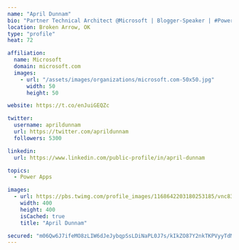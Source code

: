 ```yaml
---
name: "April Dunnam"
bio: "Partner Technical Architect @Microsoft | Blogger-Speaker | #PowerApps, #PowerAutomate, #Office365, #SharePoint | #WIT | #Karaoke Queen"
location: Broken Arrow, OK
type: "profile"
heat: 72

affiliation:
  name: Microsoft
  domain: microsoft.com
  images:
    - url: "/assets/images/organizations/microsoft.com-50x50.jpg"
      width: 50
      height: 50

website: https://t.co/enJuiGEQZc

twitter:
  username: aprildunnam
  url: https://twitter.com/aprildunnam
  followers: 5300

linkedin:
  url: https://www.linkedin.com/public-profile/in/april-dunnam

topics:
  - Power Apps

images:
  - url: https://pbs.twimg.com/profile_images/1168642203180253185/vnc83eOg_400x400.jpg
    width: 400
    height: 400
    isCached: true
    title: "April Dunnam"

secured: "m06Qw6J7ifeMO8zLIW6dJeJybqpSsLDiNaPL0J7s/kIkZO87Y2nkTKPVyyTdM/pLbAiivFNpqZGg8g6mkMTi/u2RG6uURKmyCfZpNURXhFADF/fTge6K0nbHmQVeMY1wi2qQ0C5755aY0GGSMXLqvZixJ75BT+t+obEpaFBDBA7AGC2HbtE69et+tfB8vdPKC7ke2kfbuE57YO49uFYuZ4YifZ1nE+sgcyOVfq2/e3G75f06dsr0+duX8dwkXSQRXGM2Q186r9A0+t8zyu7Bj7cXa+vV3X6ovDSGJwzzxUUJ3EeWebDZmCSv0jxjIdxtrLN8Sa5rKEvNsUp/CZACn3nyrAWT/QRVNae6o39GrmzGAYsR5gp9lNzLde1SjawnO19TpBG0yqIPyXU7x2O3a/baGJFYhHZRg5KTbT5RYIw=;5icBeodQxHwXG/A+uh8BpA=="
---
```


